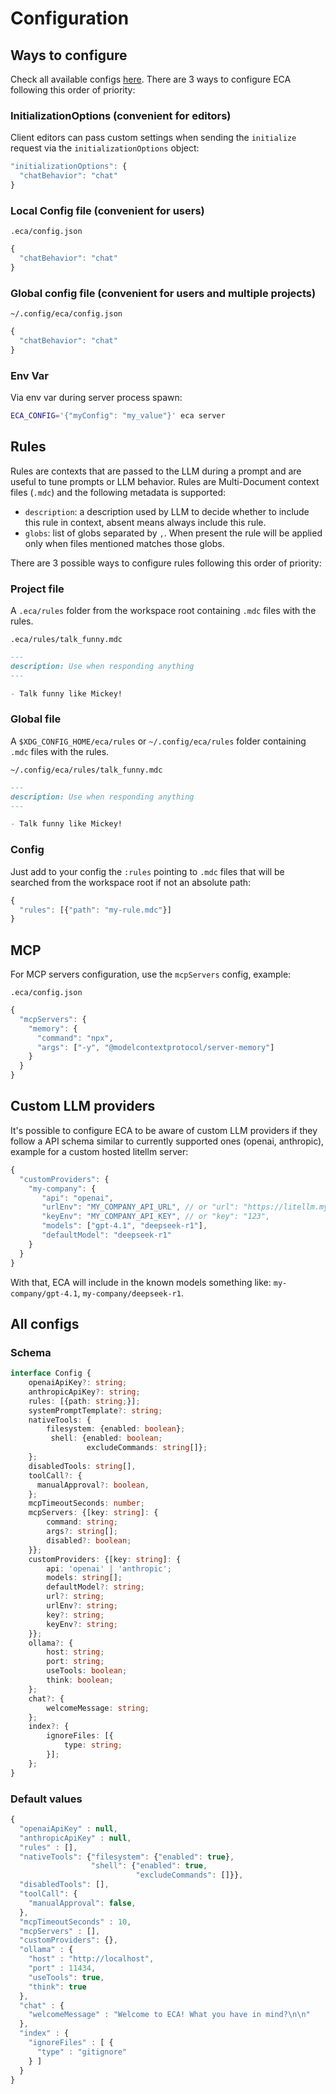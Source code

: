 # Configuration

## Ways to configure

Check all available configs [here](../src/eca/config.clj#L17).
There are 3 ways to configure ECA following this order of priority:

### InitializationOptions (convenient for editors)

Client editors can pass custom settings when sending the `initialize` request via the `initializationOptions` object:

```javascript
"initializationOptions": {
  "chatBehavior": "chat"
}
```

### Local Config file (convenient for users)

`.eca/config.json`
```javascript
{
  "chatBehavior": "chat"
}
```

### Global config file (convenient for users and multiple projects)

`~/.config/eca/config.json`
```javascript
{
  "chatBehavior": "chat"
}
```

### Env Var

Via env var during server process spawn:

```bash
ECA_CONFIG='{"myConfig": "my_value"}' eca server
```

## Rules

Rules are contexts that are passed to the LLM during a prompt and are useful to tune prompts or LLM behavior.
Rules are Multi-Document context files (`.mdc`) and the following metadata is supported:

- `description`: a description used by LLM to decide whether to include this rule in context, absent means always include this rule.
- `globs`: list of globs separated by `,`. When present the rule will be applied only when files mentioned matches those globs.

There are 3 possible ways to configure rules following this order of priority:

### Project file

A `.eca/rules` folder from the workspace root containing `.mdc` files with the rules.

`.eca/rules/talk_funny.mdc`
```markdown
--- 
description: Use when responding anything
---

- Talk funny like Mickey!
```

### Global file

A `$XDG_CONFIG_HOME/eca/rules` or `~/.config/eca/rules` folder containing `.mdc` files with the rules.

`~/.config/eca/rules/talk_funny.mdc`
```markdown
--- 
description: Use when responding anything
---

- Talk funny like Mickey!
```

### Config

Just add to your config the `:rules` pointing to `.mdc` files that will be searched from the workspace root if not an absolute path:

```javascript
{
  "rules": [{"path": "my-rule.mdc"}]
}
```

## MCP

For MCP servers configuration, use the `mcpServers` config, example:

`.eca/config.json`
```javascript
{
  "mcpServers": {
    "memory": {
      "command": "npx",
      "args": ["-y", "@modelcontextprotocol/server-memory"]
    }
  }
}
```

## Custom LLM providers

It's possible to configure ECA to be aware of custom LLM providers if they follow a API schema similar to currently supported ones (openai, anthropic), example for a custom hosted litellm server:

```javascript
{
  "customProviders": {
    "my-company": {
       "api": "openai",
       "urlEnv": "MY_COMPANY_API_URL", // or "url": "https://litellm.my-company.com",
       "keyEnv": "MY_COMPANY_API_KEY", // or "key": "123",
       "models": ["gpt-4.1", "deepseek-r1"],
       "defaultModel": "deepseek-r1"
    }
  }
}
```

With that, ECA will include in the known models something like: `my-company/gpt-4.1`, `my-company/deepseek-r1`.

## All configs

### Schema

```typescript
interface Config {
    openaiApiKey?: string;
    anthropicApiKey?: string;
    rules: [{path: string;}];
    systemPromptTemplate?: string;
    nativeTools: {
        filesystem: {enabled: boolean};
         shell: {enabled: boolean;
                 excludeCommands: string[]};
    };
    disabledTools: string[],
    toolCall?: {
      manualApproval?: boolean,
    };
    mcpTimeoutSeconds: number;
    mcpServers: {[key: string]: {
        command: string;
        args?: string[];
        disabled?: boolean; 
    }};
    customProviders: {[key: string]: {
        api: 'openai' | 'anthropic';
        models: string[];
        defaultModel?: string;
        url?: string;
        urlEnv?: string;
        key?: string;
        keyEnv?: string;
    }};
    ollama?: {
        host: string;
        port: string;
        useTools: boolean;
        think: boolean;
    };
    chat?: {
        welcomeMessage: string;
    };
    index?: {
        ignoreFiles: [{
            type: string;
        }];
    };
}
```

### Default values

```javascript
{
  "openaiApiKey" : null,
  "anthropicApiKey" : null,
  "rules" : [],
  "nativeTools": {"filesystem": {"enabled": true},
                  "shell": {"enabled": true, 
                            "excludeCommands": []}},
  "disabledTools": [],
  "toolCall": {
    "manualApproval": false,
  },
  "mcpTimeoutSeconds" : 10,
  "mcpServers" : [],
  "customProviders": {},
  "ollama" : {
    "host" : "http://localhost",
    "port" : 11434,
    "useTools": true,
    "think": true
  },
  "chat" : {
    "welcomeMessage" : "Welcome to ECA! What you have in mind?\n\n"
  },
  "index" : {
    "ignoreFiles" : [ {
      "type" : "gitignore"
    } ]
  }
}
```
